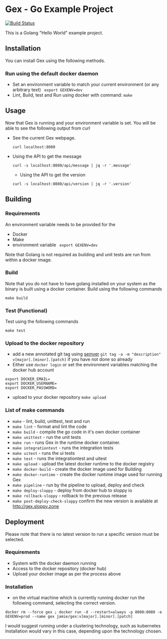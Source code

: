 # Gex - Go Example Project
[![Build Status](https://travis-ci.org/jamiemoore/gex.svg?branch=master)](https://travis-ci.org/jamiemoore/gex)

This is a Golang "Hello World" example project.

## Installation
You can install Gex using the following methods.

### Run using the default docker daemon
  * Set an environment variable to match your current environment (or any arbitrary text) ``` export GEXENV=dev```
  * Lint, Build, test and Run using docker with command: ```make```

## Usage
Now that Gex is running and your environment variable is set. You will be able to see the following output from curl

  * See the current Gex webpage.

    ```
    curl localhost:8080
    ```

  * Using the API to get the message

    ```
    curl -s localhost:8080/api/message | jq -r '.message'
    ```
    * Using the API to get the version

    ```
    curl -s localhost:8080/api/version | jq -r '.version'
    ```


## Building

### Requirements
An environment variable needs to be provided for the

  * Docker
  * Make
  * environment variable ``` export GEXENV=dev```

Note that Golang is not required as building and unit tests are run from within a docker image.

### Build
Note that you do not have to have golang installed on your system as the binary is built using a docker container.  Build using the following commands

```
make build
```

### Test (Functional)
Test using the following commands

```
make test
```
### Upload to the docker repository
* add a new annotated git tag using [semver](http://semver.org/) ```git tag -a -m "description" v[major].[minor].[patch]``` if you have not done so already
* Either use ```docker login``` or set the environment variables matching the docker hub account
```
export DOCKER_EMAIL=
export DOCKER_USERNAME=
export DOCKER_PASSWORD=
```
* upload to your docker repository ```make upload```

### List of make commands
  * ```make``` - lint, build, unittest, test and run
  * ```make lint``` - format and lint the code
  * ```make build``` - compile the go code in it's own docker container
  * ```make unittest``` - run the unit tests
  * ```make run``` - runs Gex in the runtime docker container.
  * ```make integrationtest``` - runs the integration tests
  * ```make uitest``` - runs the ui tests
  * ```make test``` - runs the integrationtest and uitest
  * ```make upload``` - upload the latest docker runtime to the docker registry
  * ```make docker-build``` - create the docker image used for Building
  * ```make docker-runtime``` - create the docker runtime image used for running Gex
  * ```make pipeline``` - run by the pipeline to upload, deploy and check
  * ```make deploy-sloppy``` - deploy from docker hub to sloppy io
  * ```make rollback-sloppy``` - rollback to the previous release
  * ```make post-deploy-check-sloppy``` confirm the new version is available at http://gex.sloppy.zone


## Deployment
Please note that there is no latest version to run a specific version must be selected.

### Requirements
  * System with the docker daemon running
  * Access to the docker repository (docker hub)
  * Upload your docker image as per the process above

### Installation
  * on the virtual machine which is currently running docker run the following command, selecting the correct version.

  ```
  docker rm --force gex ; docker run -d --restart=always -p 8080:8080 -e GEXENV=prod --name gex jamie/gex:v[major].[minor].[patch]
  ```

I would suggest running under a clustering technology, such as kubernetes  Installation would vary in this case, depending upon the technology chosen.
